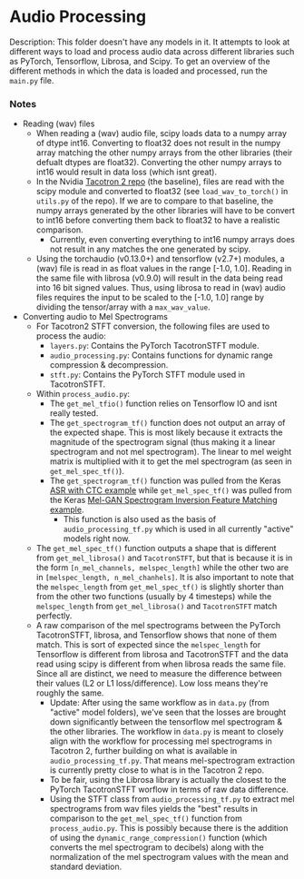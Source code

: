 # Audio Processing

Description: This folder doesn't have any models in it. It attempts to look at different ways to load and process audio data across different libraries such as PyTorch, Tensorflow, Librosa, and Scipy. To get an overview of the different methods in which the data is loaded and processed, run the `main.py` file.


### Notes

 * Reading (wav) files
     * When reading a (wav) audio file, scipy loads data to a numpy array of dtype int16. Converting to float32 does not result in the numpy array matching the other numpy arrays from the other libraries (their defualt dtypes are float32). Converting the other numpy arrays to int16 would result in data loss (which isnt great).
     * In the Nvidia [Tacotron 2 repo](https://github.com/NVIDIA/tacotron2) (the baseline), files are read with the scipy module and converted to float32 (see `load_wav_to_torch()` in `utils.py` of the repo). If we are to compare to that baseline, the numpy arrays generated by the other libraries will have to be convert to int16 before converting them back to float32 to have a realistic comparison.
         * Currently, even converting everything to int16 numpy arrays does not result in any matches the one generated by scipy.
     * Using the torchaudio (v0.13.0+) and tensorflow (v2.7+) modules, a (wav) file is read in as float values in the range [-1.0, 1.0]. Reading in the same file with librosa (v0.9.0) will result in the data being read into 16 bit signed values. Thus, using librosa to read in (wav) audio files requires the input to be scaled to the [-1.0, 1.0] range by dividing the tensor/array with a `max_wav_value`.
 * Converting audio to Mel Spectrograms
     * For Tacotron2 STFT conversion, the following files are used to process the audio:
         * `layers.py`: Contains the PyTorch TacotronSTFT module.
         * `audio_processing.py`: Contains functions for dynamic range compression & decompression.
         * `stft.py`: Contains the PyTorch STFT module used in TacotronSTFT.
     * Within `process_audio.py`:
         * The `get_mel_tfio()` function relies on Tensorflow IO and isnt really tested.
         * The `get_spectrogram_tf()` function does not output an array of the expected shape. This is most likely because it extracts the magnitude of the spectrogram signal (thus making it a linear spectrogram and not mel spectrogram). The linear to mel weight matrix is multiplied with it to get the mel spectrogram (as seen in `get_mel_spec_tf()`).
         * The `get_spectrogram_tf()` function was pulled from the Keras [ASR with CTC example](https://keras.io/examples/audio/ctc_asr/#preprocessing) while `get_mel_spec_tf()` was pulled from the Keras [Mel-GAN Spectrogram Inversion Feature Matching example](https://keras.io/examples/audio/melgan_spectrogram_inversion/).
             * This function is also used as the basis of `audio_processing_tf.py` which is used in all currently "active" models right now.
     * The `get_mel_spec_tf()` function outputs a shape that is different from `get_mel_librosa()` and `TacotronSTFT`, but that is because it is in the form `[n_mel_channels, melspec_length]` while the other two are in `[melspec_length, n_mel_chanhels]`. It is also important to note that the `melspec_length` from `get_mel_spec_tf()` is slightly shorter than from the other two functions (usually by 4 timesteps) while the `melspec_length` from `get_mel_librosa()` and `TacotronSTFT` match perfectly.
     * A raw comparison of the mel spectrograms between the PyTorch TacotronSTFT, librosa, and Tensorflow shows that none of them match. This is sort of expected since the `melspec_length` for Tensorflow is different from librosa and TacotronSTFT and the data read using scipy is different from when librosa reads the same file. Since all are distinct, we need to measure the difference between their values (L2 or L1 loss/difference). Low loss means they're roughly the same.
         * Update: After using the same workflow as in `data.py` (from "active" model folders), we've seen that the losses are brought down significantly between the tensorflow mel spectrogram & the other libraries. The workflow in `data.py` is meant to closely align with the workflow for processing mel spectrograms in Tacotron 2, further building on what is available in `audio_processing_tf.py`. That means mel-spectrogram extraction is currently pretty close to what is in the Tacotron 2 repo.
         * To be fair, using the Librosa library is actually the closest to the PyTorch TacotronSTFT worflow in terms of raw data difference.
         * Using the STFT class from `audio_processing_tf.py` to extract mel spectrograms from wav files yields the "best" results in comparison to the `get_mel_spec_tf()` function from `process_audio.py`. This is possibly because there is the addition of using the `dynamic_range_compression()` function (which converts the mel spectrogram to decibels) along with the normalization of the mel spectrogram values with the mean and standard deviation.